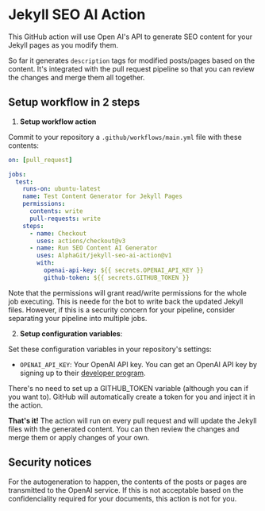 # Jekyll SEO AI Action

This GitHub action will use Open AI's API to generate SEO content for your Jekyll pages as you modify them.

So far it generates `description` tags for modified posts/pages based on the content. It's integrated with the pull request pipeline so that you can review the changes and merge them all together.

## Setup workflow in 2 steps

1. **Setup workflow action**

Commit to your repository a `.github/workflows/main.yml` file with these contents:

```yaml
on: [pull_request]

jobs:
  test:
    runs-on: ubuntu-latest
    name: Test Content Generator for Jekyll Pages
    permissions:
      contents: write
      pull-requests: write
    steps:
      - name: Checkout
        uses: actions/checkout@v3
      - name: Run SEO Content AI Generator
        uses: AlphaGit/jekyll-seo-ai-action@v1
        with:
          openai-api-key: ${{ secrets.OPENAI_API_KEY }}
          github-token: ${{ secrets.GITHUB_TOKEN }}
```

Note that the permissions will grant read/write permissions for the whole job executing. This is neede for the bot to write back the updated Jekyll files. However, if this is a security concern for your pipeline, consider separating your pipeline into multiple jobs.

2. **Setup configuration variables**:

Set these configuration variables in your repository's settings:

- `OPENAI_API_KEY`: Your OpenAI API key. You can get an OpenAI API key by signing up to their [developer program](https://platform.openai.com/).

There's no need to set up a GITHUB_TOKEN variable (although you can if you want to). GitHub will automatically create a token for you and inject it in the action.

**That's it!** The action will run on every pull request and will update the Jekyll files with the generated content. You can then review the changes and merge them or apply changes of your own.

## Security notices

For the autogeneration to happen, the contents of the posts or pages are transmitted to the OpenAI service. If this is not acceptable based on the confidenciality required for your documents, this action is not for you.
